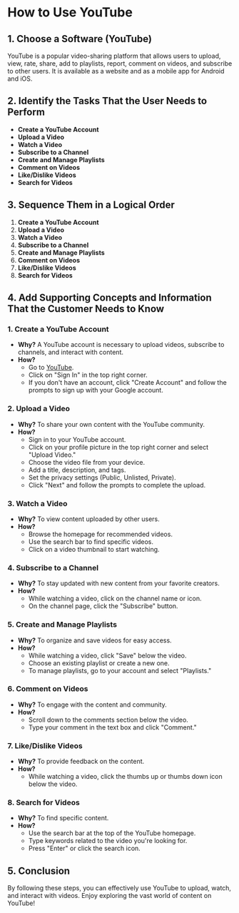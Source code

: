 # How to Use YouTube

## 1. Choose a Software (YouTube)
YouTube is a popular video-sharing platform that allows users to upload, view, rate, share, add to playlists, report, comment on videos, and subscribe to other users. It is available as a website and as a mobile app for Android and iOS.

## 2. Identify the Tasks That the User Needs to Perform
- **Create a YouTube Account**
- **Upload a Video**
- **Watch a Video**
- **Subscribe to a Channel**
- **Create and Manage Playlists**
- **Comment on Videos**
- **Like/Dislike Videos**
- **Search for Videos**

## 3. Sequence Them in a Logical Order
1. **Create a YouTube Account**
2. **Upload a Video**
3. **Watch a Video**
4. **Subscribe to a Channel**
5. **Create and Manage Playlists**
6. **Comment on Videos**
7. **Like/Dislike Videos**
8. **Search for Videos**

## 4. Add Supporting Concepts and Information That the Customer Needs to Know

### 1. Create a YouTube Account
- **Why?** A YouTube account is necessary to upload videos, subscribe to channels, and interact with content.
- **How?**
  - Go to [YouTube](https://www.youtube.com).
  - Click on "Sign In" in the top right corner.
  - If you don't have an account, click "Create Account" and follow the prompts to sign up with your Google account.

### 2. Upload a Video
- **Why?** To share your own content with the YouTube community.
- **How?**
  - Sign in to your YouTube account.
  - Click on your profile picture in the top right corner and select "Upload Video."
  - Choose the video file from your device.
  - Add a title, description, and tags.
  - Set the privacy settings (Public, Unlisted, Private).
  - Click "Next" and follow the prompts to complete the upload.

### 3. Watch a Video
- **Why?** To view content uploaded by other users.
- **How?**
  - Browse the homepage for recommended videos.
  - Use the search bar to find specific videos.
  - Click on a video thumbnail to start watching.

### 4. Subscribe to a Channel
- **Why?** To stay updated with new content from your favorite creators.
- **How?**
  - While watching a video, click on the channel name or icon.
  - On the channel page, click the "Subscribe" button.

### 5. Create and Manage Playlists
- **Why?** To organize and save videos for easy access.
- **How?**
  - While watching a video, click "Save" below the video.
  - Choose an existing playlist or create a new one.
  - To manage playlists, go to your account and select "Playlists."

### 6. Comment on Videos
- **Why?** To engage with the content and community.
- **How?**
  - Scroll down to the comments section below the video.
  - Type your comment in the text box and click "Comment."

### 7. Like/Dislike Videos
- **Why?** To provide feedback on the content.
- **How?**
  - While watching a video, click the thumbs up or thumbs down icon below the video.

### 8. Search for Videos
- **Why?** To find specific content.
- **How?**
  - Use the search bar at the top of the YouTube homepage.
  - Type keywords related to the video you're looking for.
  - Press "Enter" or click the search icon.

## 5. Conclusion
By following these steps, you can effectively use YouTube to upload, watch, and interact with videos. Enjoy exploring the vast world of content on YouTube!